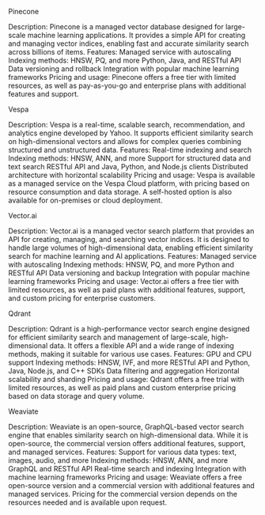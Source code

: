 Pinecone

Description: Pinecone is a managed vector database designed for large-scale machine learning applications. It provides a simple API for creating and managing vector indices, enabling fast and accurate similarity search across billions of items.
Features:
Managed service with autoscaling
Indexing methods: HNSW, PQ, and more
Python, Java, and RESTful API
Data versioning and rollback
Integration with popular machine learning frameworks
Pricing and usage: Pinecone offers a free tier with limited resources, as well as pay-as-you-go and enterprise plans with additional features and support.

Vespa

Description: Vespa is a real-time, scalable search, recommendation, and analytics engine developed by Yahoo. It supports efficient similarity search on high-dimensional vectors and allows for complex queries combining structured and unstructured data.
Features:
Real-time indexing and search
Indexing methods: HNSW, ANN, and more
Support for structured data and text search
RESTful API and Java, Python, and Node.js clients
Distributed architecture with horizontal scalability
Pricing and usage: Vespa is available as a managed service on the Vespa Cloud platform, with pricing based on resource consumption and data storage. A self-hosted option is also available for on-premises or cloud deployment.

Vector.ai

Description: Vector.ai is a managed vector search platform that provides an API for creating, managing, and searching vector indices. It is designed to handle large volumes of high-dimensional data, enabling efficient similarity search for machine learning and AI applications.
Features:
Managed service with autoscaling
Indexing methods: HNSW, PQ, and more
Python and RESTful API
Data versioning and backup
Integration with popular machine learning frameworks
Pricing and usage: Vector.ai offers a free tier with limited resources, as well as paid plans with additional features, support, and custom pricing for enterprise customers.


Qdrant

Description: Qdrant is a high-performance vector search engine designed for efficient similarity search and management of large-scale, high-dimensional data. It offers a flexible API and a wide range of indexing methods, making it suitable for various use cases.
Features:
GPU and CPU support
Indexing methods: HNSW, IVF, and more
RESTful API and Python, Java, Node.js, and C++ SDKs
Data filtering and aggregation
Horizontal scalability and sharding
Pricing and usage: Qdrant offers a free trial with limited resources, as well as paid plans and custom enterprise pricing based on data storage and query volume.

Weaviate

Description: Weaviate is an open-source, GraphQL-based vector search engine that enables similarity search on high-dimensional data. While it is open-source, the commercial version offers additional features, support, and managed services.
Features:
Support for various data types: text, images, audio, and more
Indexing methods: HNSW, ANN, and more
GraphQL and RESTful API
Real-time search and indexing
Integration with machine learning frameworks
Pricing and usage: Weaviate offers a free open-source version and a commercial version with additional features and managed services. Pricing for the commercial version depends on the resources needed and is available upon request.
